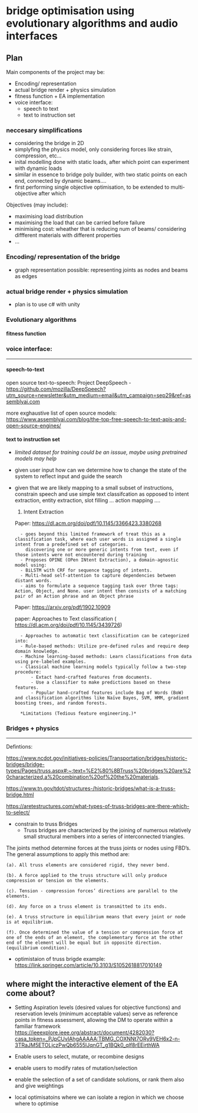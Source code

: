 # bridge optimisation using evolutionary algorithms and audio interfaces

## Plan
Main components of the project may be:

- Encoding/ representation
- actual bridge render + physics simulation
- fitness function + EA implementation
- voice interface:
    - speech to text
    - text to instruction set


### neccesary simplifications
- considering the bridge in 2D
- simplyfing the physics model, only considering forces like strain, compression, etc...
- inital modelling done with static loads, after which point can experiment with dynamic loads
- similar in essence to bridge poly builder, with two static points on each end, connected by dynamic beams....
- first performing single objective optimisation, to be extended to multi-objective after which

Objectives (may include):
- maximising load distribution
- maximising the load that can be carried before failure
- minimising cost: wheather that is reducing num of beams/ considering diffferent materials with different properties
- ...

### Encoding/ representation of the bridge
- graph representation possible: representing joints as nodes and beams as edges

### actual bridge render + physics simulation
- plan is to use c# with unity


### Evolutionary algorithms


#### fitness function


### voice interface:
---

#### speech-to-text
open source text-to-speech: Project DeepSpeech - 
https://github.com/mozilla/DeepSpeech?utm_source=newsletter&utm_medium=email&utm_campaign=sep29&ref=assemblyai.com

more exghaustive list of open source models: https://www.assemblyai.com/blog/the-top-free-speech-to-text-apis-and-open-source-engines/

#### text to instruction set

- *limited dataset for training could be an isssue, maybe using pretrained models may help*
- given user input how can we determine how to change the state of the system to reflect input and guide the search 
- given that we are likely mapping to a small subset of instructions, constrain speech and use simple text classifcation as opposed to intent extraction, entity extraction, slot filling ... action mapping ....

    1. Intent Extraction 

    Paper: https://dl.acm.org/doi/pdf/10.1145/3366423.3380268

        - goes beyond this limited framework of treat this as a classification task, where each user words is assigned a single intent from a predefined set of categories.
          discovering one or more generic intents from text, even if those intents were not encountered during training
        - Proposes OPINE (OPen INtent Extraction), a domain-agnostic model using:
        - BiLSTM with CRF for sequence tagging of intents.
        - Multi-head self-attention to capture dependencies between distant words.
        - aims to formulate a sequence tagging task over three tags: Action, Object, and None. user intent then consists of a matching pair of an Action phrase and an Object phrase

    Paper: https://arxiv.org/pdf/1902.10909




    paper: Approaches to Text classification ( https://dl.acm.org/doi/pdf/10.1145/3439726)
        
        - Approaches to automatic text classification can be categorized into:
        - Rule-based methods: Utilize pre-defined rules and require deep domain knowledge.
        - Machine learning-based methods: Learn classifications from data using pre-labeled examples.
        - Classical machine learning models typically follow a two-step procedure:
            - Extact hand-crafted features from documents.
            - Use a classifier to make predictions based on these features.
            - Popular hand-crafted features include Bag of Words (BoW) and classification algorithms like Naïve Bayes, SVM, HMM, gradient boosting trees, and random forests.
        
        *Limitations (Tedious feature engineering.)*




### Bridges + physics
----
Defintions:

https://www.ncdot.gov/initiatives-policies/Transportation/bridges/historic-bridges/bridge-types/Pages/truss.aspx#:~:text=%E2%80%8BTruss%20bridges%20are%20characterized,a%20combination%20of%20the%20materials.

https://www.tn.gov/tdot/structures-/historic-bridges/what-is-a-truss-bridge.html

https://aretestructures.com/what-types-of-truss-bridges-are-there-which-to-select/
- constrain to truss Bridges
    - ​Truss bridges are characterized by the joining of numerous relatively small structural members into a series of interconnected triangles.



The joints method determine forces at the truss joints or nodes using FBD’s. The general assumptions to apply this method are:

    (a). All truss elements are considered rigid, they never bend.

    (b). A force applied to the truss structure will only produce compression or tension on the elements.

    (c). Tension - compression forces’ directions are parallel to the elements.

    (d). Any force on a truss element is transmitted to its ends.

    (e). A truss structure in equilibrium means that every joint or node is at equilibrium.

    (f). Once determined the value of a tension or compression force at one of the ends of an element, the complementary force at the other end of the element will be equal but in opposite direction. (equilibrium condition).



- optimistaion of truss brigde example: https://link.springer.com/article/10.3103/S1052618817010149



## where might the interactive element of the EA come about?
- Setting Aspiration levels (desired values for objective functions) and reservation levels (minimum acceptable values) serve as reference points in fitness assessment, allowing the DM to operate within a familiar framework
https://ieeexplore.ieee.org/abstract/document/4282030?casa_token=_PJpCUvIAhgAAAAA:TBMG_COXNNt7ORy9VEH6x2-n-3TRaJM5ETOLjczPwQb6555lJqnGT_g1BQk0_qlf8rEEirthWA

- Enable users to select, mutate, or recombine designs
- enable users to modify rates of mutation/selection
- enable the selection of a set of candidate solutions, or rank them also and give weightings
- local optimisatoins where we can isolate a region in which we choose where to optimise